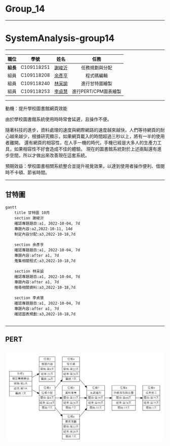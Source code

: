# Group_14

---

# SystemAnalysis-group14

---

| 職位 | 學號 | 姓名 | 任務 |
| :---: | :---: | :---: | :---: |
| **組長** | C109118251 | [謝峻沂](https://github.com/Jimmy1016/nkust_SA-D_111-1/blob/main/README.md) | 任務規劃與分配 |
| 組員 | C109118208 | [余彥亨](https://github.com/yuyan2123/NKUST-111-1-SA-D/blob/main/README.md) | 程式碼編輯 |
| 組員 | C109118240 | [林采諭](https://github.com/C109118240/C109118240/blob/main/README.md) | 進行甘特圖繪製 |
| 組員 | C109118253 | [李貞慧](https://github.com/C109118253/C109118253/blob/main/README.md) | 進行PERT/CPM圖表繪製 |

---

動機：提升學校圖書館網頁效能

由於學校圖書館系統使用時時常會延遲，且操作不便。

隨著科技的進步，資料處理的速度與網際網路的速度越來越快，人們等待網頁的耐心越來越少，根據研究顯示，如果網頁載入的時間超過三秒以上，將有一半的使用者離開。
還有網頁的相容性，在人手一機的時代，手機已經是大多人的生產力工具，如果相容性不好會造成不佳的體驗。
現在的圖書館系統對於上述兩點還有進步空間，所以才做出來改善現在這套系統。

預期效益：學校圖書相關系統整合並提升視覺效果，以達到使用者操作便利、借閱時不卡頓、節省時間。

---
## 甘特圖
```mermaid
gantt
    title 甘特圖 10月
    section 謝峻沂
    確認專題題目:a1, 2022-10-04, 7d
    專題內容:a2,2022-10-11, 14d
    制定內容分配:a3,2022-10-18,7d
    
    section 余彥亨
    確認專題題目:a1, 2022-10-04, 7d
    專題內容:after a1, 7d
    蒐集相關程式:a3,2022-10-18,7d
    
    section 林采諭
    確認專題題目:a1, 2022-10-04, 7d
    專題內容:after a1, 7d
    搜尋相關資料:a3,2022-10-18,7d
    
    section 李貞慧
    確認專題題目:a1, 2022-10-04, 7d
    專題內容:after a1, 7d
    確認圖表規劃:a3,2022-10-18,7d
    
```
---
## PERT
![GROUP](/img/PERT.png "GROUP")
---

